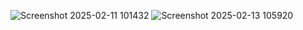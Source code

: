 ![Screenshot 2025-02-11 101432](https://github.com/user-attachments/assets/ea45fba6-fcc6-4885-8e77-ae69e07df126)
![Screenshot 2025-02-13 105920](https://github.com/user-attachments/assets/09e65f98-3487-49d7-9552-1608d307298d)
